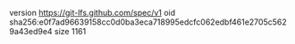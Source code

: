 version https://git-lfs.github.com/spec/v1
oid sha256:e0f7ad96639158cc0d0ba3eca718995edcfc062edbf461e2705c5629a43ed9e4
size 1161
